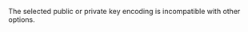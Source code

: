 
The selected public or private key encoding is incompatible with other options.

<a id="ERR_CRYPTO_INITIALIZATION_FAILED"></a>
